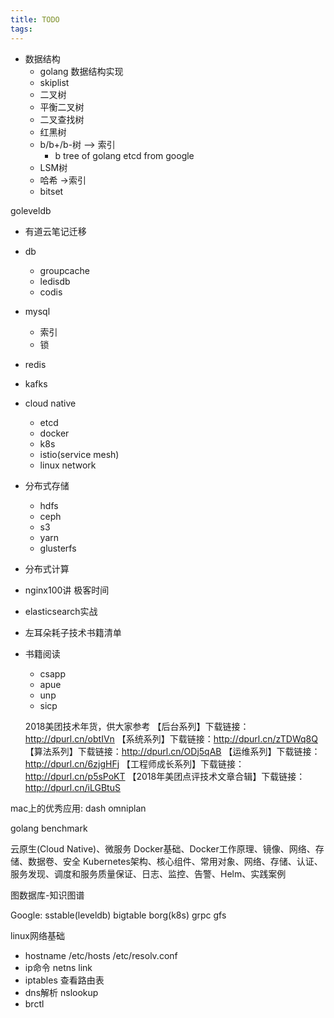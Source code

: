 ```yaml
---
title: TODO
tags:
---
```


- 数据结构
  - golang 数据结构实现
  - skiplist
  - 二叉树
  - 平衡二叉树
  - 二叉查找树
  - 红黑树
  - b/b+/b-树 —> 索引
    - b tree of golang etcd from google
  - LSM树
  - 哈希 ->索引
  - bitset

goleveldb

- 有道云笔记迁移

- db
  - groupcache
  - ledisdb
  - codis

- mysql
  - 索引
  - 锁

- redis

- kafks

- cloud native
  - etcd
  - docker
  - k8s
  - istio(service mesh)
  - linux network

- 分布式存储
  - hdfs
  - ceph
  - s3
  - yarn
  - glusterfs

- 分布式计算

- nginx100讲 极客时间

- elasticsearch实战

- 左耳朵耗子技术书籍清单

- 书籍阅读
  - csapp
  - apue
  - unp
  - sicp

  2018美团技术年货，供大家参考
【后台系列】下载链接：http://dpurl.cn/obtIVn
【系统系列】下载链接：http://dpurl.cn/zTDWq8Q
【算法系列】下载链接：http://dpurl.cn/ODj5qAB
【运维系列】下载链接：http://dpurl.cn/6zjgHFj
【工程师成长系列】下载链接：http://dpurl.cn/p5sPoKT
【2018年美团点评技术文章合辑】下载链接：http://dpurl.cn/iLGBtuS

mac上的优秀应用:
dash
omniplan

golang benchmark

云原生(Cloud Native)、微服务
Docker基础、Docker工作原理、镜像、网络、存储、数据卷、安全
Kubernetes架构、核心组件、常用对象、网络、存储、认证、服务发现、调度和服务质量保证、日志、监控、告警、Helm、实践案例

图数据库-知识图谱

Google: sstable(leveldb) bigtable borg(k8s) grpc gfs

linux网络基础
- hostname /etc/hosts /etc/resolv.conf
- ip命令 netns link
- iptables 查看路由表
- dns解析 nslookup
- brctl